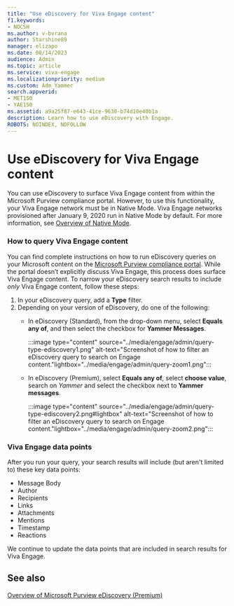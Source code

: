 ```yaml
---
title: "Use eDiscovery for Viva Engage content"
f1.keywords:
- NOCSH
ms.author: v-bvrana
author: Starshine89
manager: elizapo
ms.date: 08/14/2023
audience: Admin
ms.topic: article
ms.service: viva-engage
ms.localizationpriority: medium
ms.custom: Adm_Yammer
search.appverid:     
- MET150
- YAE150
ms.assetid: a9a25f87-e643-41ce-9630-b74d10e40b1a
description: Learn how to use eDiscovery with Engage.
ROBOTS: NOINDEX, NOFOLLOW 
---
```


# Use eDiscovery for Viva Engage content

You can use eDiscovery to surface Viva Engage content from within the Microsoft Purview compliance portal. However, to use this functionality, your Viva Engage network must be in Native Mode. Viva Engage networks provisioned after January 9, 2020 run in Native Mode by default. For more information, see [Overview of Native Mode](overview-native-mode.md).

### How to query Viva Engage content 

You can find complete instructions on how to run eDiscovery queries on your Microsoft content on the [Microsoft Purview compliance portal](/purview/). While the portal doesn’t explicitly discuss Viva Engage, this process does surface Viva Engage content. To narrow your eDiscovery search results to include _only_ Viva Engage content, follow these steps:  

1. In your eDiscovery query, add a **Type** filter. 
1. Depending on your version of eDiscovery, do one of the following:  
    - In eDiscovery (Standard), from the drop-down menu, select **Equals any of**, and then select the checkbox for **Yammer Messages**.
    
      :::image type="content" source="../media/engage/admin/query-type-ediscovery1.png" alt-text="Screenshot of how to filter an eDiscovery query to search on Engage content."lightbox="../media/engage/admin/query-zoom1.png":::


    - In eDiscovery (Premium), select **Equals any of**, select **choose value**, search on *Yammer* and select the checkbox next to **Yammer messages**.
    
      :::image type="content" source="../media/engage/admin/query-type-ediscovery2.png#lightbox" alt-text="Screenshot of how to filter an eDiscovery query to search on Engage content."lightbox="../media/engage/admin/query-zoom2.png":::

### Viva Engage data points

After you run your query, your search results will include (but aren't limited to) these key data points:  

- Message Body
- Author
- Recipients
- Links
- Attachments
- Mentions
- Timestamp
- Reactions

We continue to update the data points that are included in search results for Viva Engage.

## See also

[Overview of Microsoft Purview eDiscovery (Premium)](/purview/ediscovery-overview)